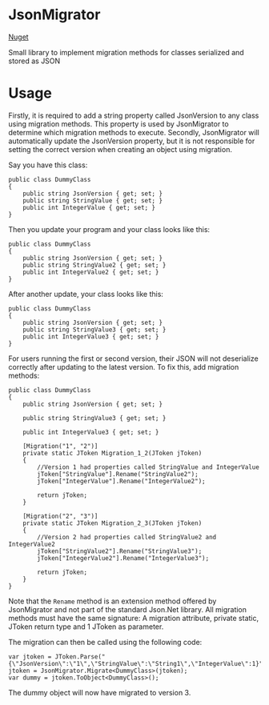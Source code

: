# JsonMigrator

[Nuget](https://www.nuget.org/packages/JsonMigrator/)

Small library to implement migration methods for classes serialized and stored as JSON

# Usage

Firstly, it is required to add a string property called JsonVersion to any class using migration methods. This property is used by JsonMigrator to determine which migration methods to execute. Secondly, JsonMigrator will automatically update the JsonVersion property, but it is not responsible for setting the correct version when creating an object using migration.

Say you have this class:

    public class DummyClass  
    {  
        public string JsonVersion { get; set; }      
        public string StringValue { get; set; }      
        public int IntegerValue { get; set; }      
    }
    
Then you update your program and your class looks like this:

    public class DummyClass  
    {  
        public string JsonVersion { get; set; }      
        public string StringValue2 { get; set; }      
        public int IntegerValue2 { get; set; }      
    }

After another update, your class looks like this:

    public class DummyClass  
    {  
        public string JsonVersion { get; set; }      
        public string StringValue3 { get; set; }      
        public int IntegerValue3 { get; set; }      
    }
    
For users running the first or second version, their JSON will not deserialize correctly after updating to the latest version. To fix this, add migration methods:

    public class DummyClass
    {
        public string JsonVersion { get; set; }

        public string StringValue3 { get; set; }

        public int IntegerValue3 { get; set; }

        [Migration("1", "2")]
        private static JToken Migration_1_2(JToken jToken)
        {
            //Version 1 had properties called StringValue and IntegerValue
            jToken["StringValue"].Rename("StringValue2");
            jToken["IntegerValue"].Rename("IntegerValue2");

            return jToken;
        }

        [Migration("2", "3")]
        private static JToken Migration_2_3(JToken jToken)
        {
            //Version 2 had properties called StringValue2 and IntegerValue2
            jToken["StringValue2"].Rename("StringValue3");
            jToken["IntegerValue2"].Rename("IntegerValue3");

            return jToken;
        }
    }
    
Note that the <code>Rename</code> method is an extension method offered by JsonMigrator and not part of the standard Json.Net library. All migration methods must have the same signature: A migration attribute, private static, JToken return type and 1 JToken as parameter.

The migration can then be called using the following code:

    var jtoken = JToken.Parse("{\"JsonVersion\":\"1\",\"StringValue\":\"String1\",\"IntegerValue\":1}");
    jtoken = JsonMigrator.Migrate<DummyClass>(jtoken);
    var dummy = jtoken.ToObject<DummyClass>();
    
The dummy object will now have migrated to version 3.
